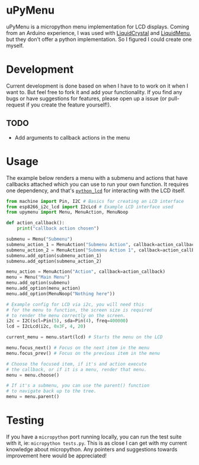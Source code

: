 # uPyMenu

uPyMenu is a micropython menu implementation for LCD displays. Coming from an Arduino experience, I was used with [LiquidCrystal](https://github.com/arduino-libraries/LiquidCrystal) and [LiquidMenu](https://github.com/VaSe7u/LiquidMenu), but they don't offer a python implementation. So I figured I could create one myself.

# Development

Current development is done based on when I have to to work on it when I want to. But feel free to fork it and add your functionality. If you find any bugs or have suggestions for features, please open up a issue (or pull-request if you create the feature yourself!).

## TODO

*   Add arguments to callback actions in the menu

# Usage

The example below renders a menu with a submenu and actions that have callbacks attached which you can use to run your own function. It requires one dependency, and that's [`python_lcd`](https://github.com/dhylands/python_lcd) for interacting with the LCD itself.

```python
from machine import Pin, I2C # Basics for creating an LCD interface
from esp8266_i2c_lcd import I2cLcd # Example LCD interface used
from upymenu import Menu, MenuAction, MenuNoop

def action_callback():
    print("callback action chosen")

submenu = Menu("Submenu")
submenu_action_1 = MenuAction("Submenu Action", callback=action_callback)
submenu_action_2 = MenuAction("Submenu Action 1", callback=action_callback)
submenu.add_option(submenu_action_1)
submenu.add_option(submenu_action_2)

menu_action = MenuAction("Action", callback=action_callback)
menu = Menu("Main Menu")
menu.add_option(submenu)
menu.add_option(menu_action)
menu.add_option(MenuNoop("Nothing here"))

# Example config for LCD via i2c, you will need this 
# for the menu to function, the screen size is required
# to render the menu correctly on the screen.
i2c = I2C(scl=Pin(5), sda=Pin(4), freq=400000)
lcd = I2cLcd(i2c, 0x3F, 4, 20)

current_menu = menu.start(lcd) # Starts the menu on the LCD

menu.focus_next() # Focus on the next item in the menu 
menu.focus_prev() # Focus on the previous item in the menu 

# Choose the focused item, if it's and action execute 
# the callback, or if it is a menu, render that menu.
menu = menu.choose()

# If it's a submenu, you can use the parent() function
# to navigate back up to the tree.
menu = menu.parent() 
```

# Testing

If you have a `micropython` port running locally, you can run the test suite with it, ie: `micropython tests.py`. This is as close I can get with my current knowledge about micropython. Any pointers and suggestions towards improvement here would be appreciated!